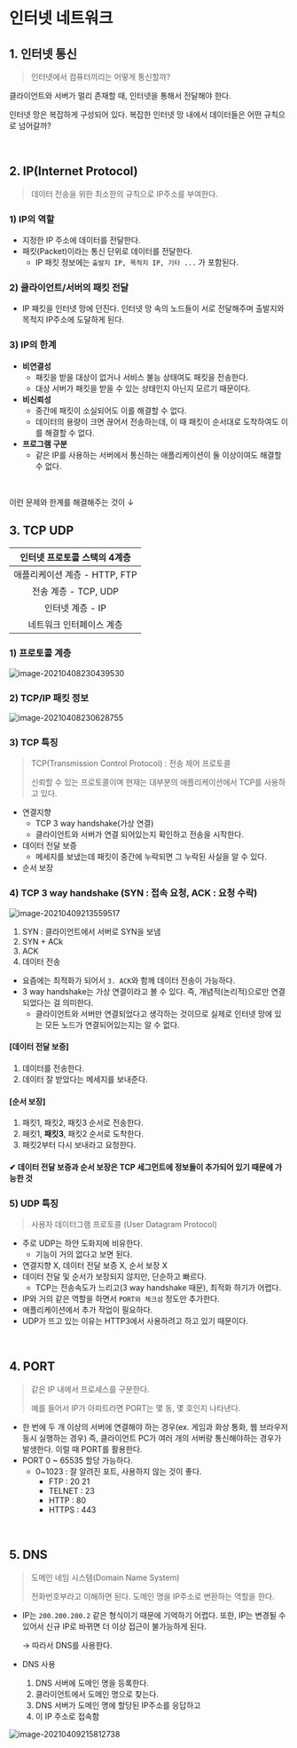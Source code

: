 # 인터넷 네트워크

## 1. 인터넷 통신

> 인터넷에서 컴퓨터끼리는 어떻게 통신할까?

클라이언트와 서버가 멀리 존재할 때, 인터넷을 통해서 전달해야 한다.

인터넷 망은 복잡하게 구성되어 있다. 복잡한 인터넷 망 내에서 데이터들은 어떤 규칙으로 넘어갈까?

<br>

## 2. IP(Internet Protocol)

> 데이터 전송을 위한 최소한의 규칙으로 IP주소를 부여한다.

### 1) IP의 역할

- 지정한 IP 주소에 데이터를 전달한다.
- 패킷(Packet)이라는 통신 단위로 데이터를 전달한다.
  - IP 패킷 정보에는 `출발지 IP, 목적지 IP, 기타 ...` 가 포함된다. 

### 2) 클라이언트/서버의 패킷 전달

- IP 패킷을 인터넷 망에 던진다. 인터넷 망 속의 노드들이 서로 전달해주며 출발지와 목적지 IP주소에 도달하게 된다.

### 3) IP의 한계

- **비연결성**
  - 패킷을 받을 대상이 없거나 서비스 불능 상태여도 패킷을 전송한다.
  - 대상 서버가 패킷을 받을 수 있는 상태인지 아닌지 모르기 때문이다.
- **비신뢰성**
  - 중간에 패킷이 소실되어도 이를 해결할 수 없다.
  - 데이터의 용량이 크면 끊어서 전송하는데, 이 때 패킷이 순서대로 도착하여도 이를 해결할 수 없다.
- **프로그램 구분**
  - 같은 IP를 사용하는 서버에서 통신하는 애플리케이션이 둘 이상이여도 해결할 수 없다.

<br>

이런 문제와 한계를 해결해주는 것이 ↓

## 3. TCP UDP

| 인터넷 프로토콜 스택의 4계층  |
| :---------------------------: |
| 애플리케이션 계층 - HTTP, FTP |
|     전송 계층 - TCP, UDP      |
|       인터넷 계층 - IP        |
|   네트워크 인터페이스 계층    |

### 1) 프로토콜 계층

![image-20210408230439530](01_인터넷_네트워크.assets/image-20210408230439530.png)

### 2) TCP/IP 패킷 정보

![image-20210408230628755](01_인터넷_네트워크.assets/image-20210408230628755.png)

### 3) TCP 특징

> TCP(Transmission Control Protocol) : 전송 제어 프로토콜
>
> 신뢰할 수 있는 프로토콜이며 현재는 대부분의 애플리케이션에서 TCP를 사용하고 있다.

- 연결지향
  - TCP 3 way handshake(가상 연결)
  - 클라이언트와 서버가 연결 되어있는지 확인하고 전송을 시작한다.
- 데이터 전달 보증
  - 메세지를 보냈는데 패킷이 중간에 누락되면 그 누락된 사실을 알 수 있다.
- 순서 보장

### 4) TCP 3 way handshake (SYN : 접속 요청, ACK : 요청 수락)

![image-20210409213559517](01_인터넷_네트워크.assets/image-20210409213559517.png)

1. SYN : 클라이언트에서 서버로 SYN을 보냄
2. SYN + ACk
3. ACK
4. 데이터 전송

- 요즘에는 최적화가 되어서 `3. ACK`와 함께 데이터 전송이 가능하다.
- 3 way handshake는 가상 연결이라고 볼 수 있다. 즉, 개념적(논리적)으로만 연결되었다는 걸 의미한다.
  - 클라이언트와 서버만 연결되었다고 생각하는 것이므로 실제로 인터넷 망에 있는 모든 노드가 연결되어있는지는 알 수 없다.

#### [데이터 전달 보증]

1. 데이터를 전송한다.
2. 데이터 잘 받았다는 메세지를 보내준다.

#### [순서 보장]

1. 패킷1, 패킷2, 패킷3 순서로 전송한다.
2. 패킷1, **패킷3**, 패킷2 순서로 도착한다.
3. 패킷2부터 다시 보내라고 요청한다.

#### ✔ 데이터 전달 보증과 순서 보장은 TCP 세그먼트에 정보들이 추가되어 있기 때문에 가능한 것

### 5) UDP 특징

> 사용자 데이터그램 프로토콜 (User Datagram Protocol)

- 주로 UDP는 하얀 도화지에 비유한다.
  - 기능이 거의 없다고 보면 된다.
- 연결지향 X, 데이터 전달 보증 X, 순서 보장 X
- 데이터 전달 및 순서가 보장되지 않지만, 단순하고 빠르다.
  - TCP는 전송속도가 느리고(3 way handshake 때문), 최적화 하기가 어렵다.
- IP와 거의 같은 역할을 하면서 `PORT와 체크섬` 정도만 추가한다.
- 애플리케이션에서 추가 작업이 필요하다.
- UDP가 뜨고 있는 이유는 HTTP3에서 사용하려고 하고 있기 때문이다.

<br>

## 4. PORT

> 같은 IP 내에서 프로세스를 구분한다.
>
> 예를 들어서 IP가 아파트라면 PORT는 몇 동, 몇 호인지 나타낸다.

- 한 번에 두 개 이상의 서버에 연결해야 하는 경우(ex. 게임과 화상 통화, 웹 브라우저 동시 실행하는 경우) 즉, 클라이언트 PC가 여러 개의 서버랑 통신해야하는 경우가 발생한다. 이럴 때 PORT를 활용한다.
- PORT 0 ~ 65535 할당 가능하다.
  - 0~1023 : 잘 알려진 포트, 사용하지 않는 것이 좋다.
    - FTP : 20 21
    - TELNET : 23
    - HTTP : 80
    - HTTPS : 443

<br>

## 5. DNS

> 도메인 네임 시스템(Domain Name System)
>
> 전화번호부라고 이해하면 된다. 도메인 명을 IP주소로 변환하는 역할을 한다.

- IP는 `200.200.200.2` 같은 형식이기 때문에 기억하기 어렵다. 또한, IP는 변경될 수 있어서 신규 IP로 바뀌면 더 이상 접근이 불가능하게 된다.

  → 따라서 DNS를 사용한다.

- DNS 사용
  1. DNS 서버에 도메인 명을 등록한다.
  2. 클라이언트에서 도메인 명으로 찾는다.
  3. DNS 서버가 도메인 명에 할당된 IP주소를 응답하고
  4. 이 IP 주소로 접속함

![image-20210409215812738](01_인터넷_네트워크.assets/image-20210409215812738.png)